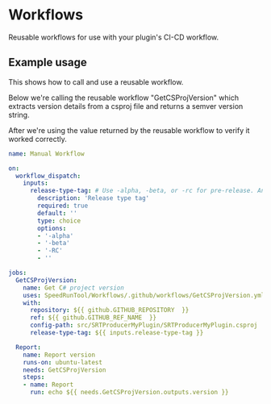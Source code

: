 # Workflows
Reusable workflows for use with your plugin's CI-CD workflow.

## Example usage
This shows how to call and use a reusable workflow.

Below we're calling the reusable workflow "GetCSProjVersion" which extracts version details from a csproj file and returns a semver version string.

After we're using the value returned by the reusable workflow to verify it worked correctly.

```yaml
name: Manual Workflow

on:
  workflow_dispatch:
    inputs:
      release-type-tag: # Use -alpha, -beta, or -rc for pre-release. An empty string for stable.
        description: 'Release type tag'
        required: true
        default: '' 
        type: choice
        options:
        - '-alpha'
        - '-beta'
        - '-RC'
        - ''

jobs:
  GetCSProjVersion:
    name: Get C# project version
    uses: SpeedRunTool/Workflows/.github/workflows/GetCSProjVersion.yml@main
    with:
      repository: ${{ github.GITHUB_REPOSITORY  }}
      ref: ${{ github.GITHUB_REF_NAME  }}
      config-path: src/SRTProducerMyPlugin/SRTProducerMyPlugin.csproj
      release-type-tag: ${{ inputs.release-type-tag }}

  Report:
    name: Report version
    runs-on: ubuntu-latest
    needs: GetCSProjVersion
    steps:
    - name: Report
      run: echo ${{ needs.GetCSProjVersion.outputs.version }}
```
